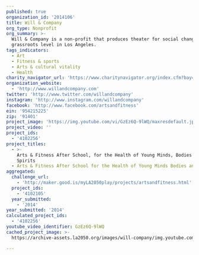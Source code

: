 ```yaml
---
published: true
organization_id: '2014106'
title: Will & Company
org_type: Nonprofit
org_summary: >-
  Will & Company is a non-profit that produces theater for social change at the
  grassroots level in Los Angeles.
tags_indicators:
  - Art
  - Fitness & sports
  - Arts & cultural vitality
  - Health
charity_navigator_url: 'https://www.charitynavigator.org/index.cfm?bay=search.profile&ein=954215225'
organization_website:
  - 'http://www.willandcompany.com'
twitter: 'http://www.twitter.com/willandcompany'
instagram: 'http://www.instagram.com/willandcompany'
facebook: 'http://www.facebook.com/artsandfitness'
ein: '954215225'
zip: '91401'
project_image: 'https://img.youtube.com/vi/GzEz6Q-9lWQ/maxresdefault.jpg'
project_video: ''
project_ids:
  - '4102256'
project_titles:
  - >-
    Arts & Fitness After School, for the Health of Young Minds, Bodies and
    Spirits
  - Arts & Fitness After School for the Health of Young Minds Bodies and Spirits
aggregated:
  challenge_url:
    - 'http://maker.good.is/myLA2050play/projects/artsandfitness.html'
  project_ids:
    - '4102105'
  year_submitted:
    - '2014'
year_submitted: '2014'
calculated_project_ids:
  - '4102256'
youtube_video_identifier: GzEz6Q-9lWQ
cached_project_image: >-
  https://archive-assets.la2050.org/images/will-company/img.youtube.com/vi/GzEz6Q-9lWQ/maxresdefault.jpg

---
```

